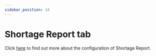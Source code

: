 ```yaml
---
sidebar_position: 14
---
```


# Shortage Report tab

Click [here](../../scheduling/gantt-chart/material-shortages) to find out more about the configuration of Shortage Report.
